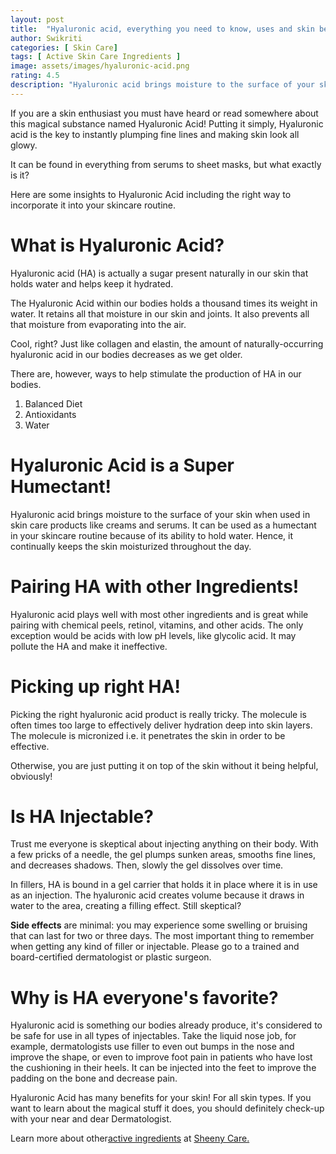 ```yaml
---
layout: post
title:  "Hyaluronic acid, everything you need to know, uses and skin benefits"
author: Swikriti
categories: [ Skin Care]
tags: [ Active Skin Care Ingredients ]
image: assets/images/hyaluronic-acid.png
rating: 4.5
description: "Hyaluronic acid brings moisture to the surface of your skin when used in skin care products like creams and serums. It can be used as a humectant in your skincare routine because of its ability to draw and hold water. Hence, it continually keeps the skin moisturised throughout the day."
---
```


If you are a skin enthusiast you must have heard or read somewhere about this magical substance named Hyaluronic Acid! Putting it simply, Hyaluronic acid is the key to instantly plumping fine lines and making skin look all glowy.

It can be found in everything from serums to sheet masks, but what exactly is it?

Here are some insights to Hyaluronic Acid including the right way to incorporate it into your skincare routine.

# What is Hyaluronic Acid?
Hyaluronic acid (HA) is actually a sugar present naturally in our skin that holds water and helps keep it hydrated.

The Hyaluronic Acid within our bodies holds a thousand times its weight in water. It retains all that moisture in our skin and joints. It also prevents all that moisture from evaporating into the air.

Cool, right? Just like collagen and elastin, the amount of naturally-occurring hyaluronic acid in our bodies decreases as we get older.

There are, however, ways to help stimulate the production of HA in our bodies.
1. Balanced Diet
2. Antioxidants
3. Water

# Hyaluronic Acid is a Super Humectant!
Hyaluronic acid brings moisture to the surface of your skin when used in skin care products like creams and serums.
It can be used as a humectant in your skincare routine because of its ability to hold water. Hence, it continually keeps the skin moisturized throughout the day.

# Pairing HA with other Ingredients!
Hyaluronic acid plays well with most other ingredients and is great while pairing with chemical peels, retinol, vitamins, and other acids.
The only exception would be acids with low pH levels, like glycolic acid. It may pollute the HA and make it ineffective.

# Picking up right HA!
Picking the right hyaluronic acid product is really tricky. The molecule is often times too large to effectively deliver hydration deep into skin layers.
The molecule is micronized i.e. it penetrates the skin in order to be effective.

Otherwise, you are just putting it on top of the skin without it being helpful, obviously!

# Is HA Injectable?
Trust me everyone is skeptical about injecting anything on their body. With a few pricks of a needle, the gel plumps sunken areas, smooths fine lines, and decreases shadows. Then, slowly the gel dissolves over time.

In fillers, HA is bound in a gel carrier that holds it in place where it is in use as an injection. The hyaluronic acid creates volume because it draws in water to the area, creating a filling effect. Still skeptical?

**Side effects** are minimal: you may experience some swelling or bruising that can last for two or three days. The most important thing to remember when getting any kind of filler or injectable. Please go to a trained and board-certified dermatologist or plastic surgeon.

# Why is HA everyone's favorite?
Hyaluronic acid is something our bodies already produce, it's considered to be safe for use in all types of injectables.
Take the liquid nose job, for example, dermatologists use filler to even out bumps in the nose and improve the shape, or even to improve foot pain in patients who have lost the cushioning in their heels. It can be injected into the feet to improve the padding on the bone and decrease pain.


Hyaluronic Acid has many benefits for your skin! For all skin types. If you want to learn about the magical stuff it does, you should definitely check-up with your near and dear Dermatologist.

Learn more about other<a href="https://www.sheenycare.com/active-ingredients-for-skin-care/" rel="dofollow" target="_blank">active ingredients</a> at <a href="https://www.sheenycare.com/active-ingredients-for-skin-care/" rel="dofollow" target="_blank">Sheeny Care.</a>



